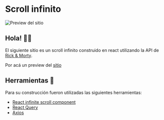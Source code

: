 # Scroll infinito

![Preview del sitio](./public/preview.gif)

## Hola! 🖖🏻

El siguiente sitio es un scroll infinito construido en react utilizando la API de [Rick & Morty](https://rickandmortyapi.com/).

Por acá un preview del [sitio](https://arcanvs.github.io/PET-infinite-scroll/)

## Herramientas 🧰

Para su construcción fueron utilizadas las siguientes herramientas:

- [React infinite scroll component](https://www.npmjs.com/package/react-infinite-scroll-component)
- [React Query](https://www.npmjs.com/package/@tanstack/react-query)
- [Axios](https://www.npmjs.com/package/axios)